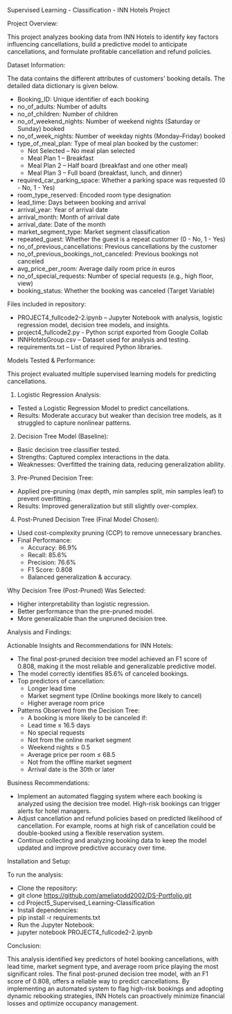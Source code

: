 Supervised Learning - Classification - INN Hotels Project

Project Overview:

This project analyzes booking data from INN Hotels to identify key factors influencing cancellations, build a predictive model to anticipate cancellations, and formulate profitable cancellation and refund policies.

Dataset Information:

The data contains the different attributes of customers' booking details. The detailed data dictionary is given below.

- Booking_ID: Unique identifier of each booking
- no_of_adults: Number of adults
- no_of_children: Number of children
- no_of_weekend_nights: Number of weekend nights (Saturday or Sunday) booked
- no_of_week_nights: Number of weekday nights (Monday–Friday) booked
- type_of_meal_plan: Type of meal plan booked by the customer:
  - Not Selected – No meal plan selected
  - Meal Plan 1 – Breakfast
  - Meal Plan 2 – Half board (breakfast and one other meal)
  - Meal Plan 3 – Full board (breakfast, lunch, and dinner)
- required_car_parking_space: Whether a parking space was requested (0 - No, 1 - Yes)
- room_type_reserved: Encoded room type designation
- lead_time: Days between booking and arrival
- arrival_year: Year of arrival date
- arrival_month: Month of arrival date
- arrival_date: Date of the month
- market_segment_type: Market segment classification
- repeated_guest: Whether the guest is a repeat customer (0 - No, 1 - Yes)
- no_of_previous_cancellations: Previous cancellations by the customer
- no_of_previous_bookings_not_canceled: Previous bookings not canceled
- avg_price_per_room: Average daily room price in euros
- no_of_special_requests: Number of special requests (e.g., high floor, view)
- booking_status: Whether the booking was canceled (Target Variable)


Files included in repository:

- PROJECT4_fullcode2-2.ipynb – Jupyter Notebook with analysis, logistic regression model, decision tree models, and insights.
- project4_fullcode2.py - Python script exported from Google Collab
- INNHotelsGroup.csv – Dataset used for analysis and testing.
- requirements.txt – List of required Python libraries.


Models Tested & Performance:

This project evaluated multiple supervised learning models for predicting cancellations.

1. Logistic Regression Analysis:
- Tested a Logistic Regression Model to predict cancellations.
- Results: Moderate accuracy but weaker than decision tree models, as it struggled to capture nonlinear patterns.
2. Decision Tree Model (Baseline):
- Basic decision tree classifier tested.
- Strengths: Captured complex interactions in the data.
- Weaknesses: Overfitted the training data, reducing generalization ability.
3. Pre-Pruned Decision Tree:
- Applied pre-pruning (max depth, min samples split, min samples leaf) to prevent overfitting.
- Results: Improved generalization but still slightly over-complex.
4. Post-Pruned Decision Tree (Final Model Chosen):
- Used cost-complexity pruning (CCP) to remove unnecessary branches.
- Final Performance:
  - Accuracy: 86.9%
  - Recall: 85.6%
  - Precision: 76.6%
  - F1 Score: 0.808
  - Balanced generalization & accuracy.

Why Decision Tree (Post-Pruned) Was Selected:
- Higher interpretability than logistic regression.
- Better performance than the pre-pruned model.
- More generalizable than the unpruned decision tree.


Analysis and Findings:

Actionable Insights and Recommendations for INN Hotels:

- The final post-pruned decision tree model achieved an F1 score of 0.808, making it the most reliable and generalizable predictive model.
- The model correctly identifies 85.6% of canceled bookings.
- Top predictors of cancellation:
  - Longer lead time
  - Market segment type (Online bookings more likely to cancel)
  - Higher average room price
- Patterns Observed from the Decision Tree:
  - A booking is more likely to be canceled if:
  - Lead time ≤ 16.5 days
  - No special requests
  - Not from the online market segment
  - Weekend nights ≤ 0.5
  - Average price per room ≤ 68.5
  - Not from the offline market segment
  - Arrival date is the 30th or later

  
Business Recommendations:

- Implement an automated flagging system where each booking is analyzed using the decision tree model. High-risk bookings can trigger alerts for hotel managers.
- Adjust cancellation and refund policies based on predicted likelihood of cancellation. For example, rooms at high risk of cancellation could be double-booked using a flexible reservation system.
- Continue collecting and analyzing booking data to keep the model updated and improve predictive accuracy over time.


Installation and Setup:

To run the analysis:

- Clone the repository:
- git clone https://github.com/ameliatodd2002/DS-Portfolio.git
- cd Project5_Supervised_Learning-Classification
- Install dependencies:
- pip install -r requirements.txt
- Run the Jupyter Notebook:
- jupyter notebook PROJECT4_fullcode2-2.ipynb


Conclusion:

This analysis identified key predictors of hotel booking cancellations, with lead time, market segment type, and average room price playing the most significant roles. The final post-pruned decision tree model, with an F1 score of 0.808, offers a reliable way to predict cancellations. By implementing an automated system to flag high-risk bookings and adopting dynamic rebooking strategies, INN Hotels can proactively minimize financial losses and optimize occupancy management.
